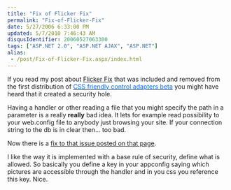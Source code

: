 ```yaml
---
title: "Fix of Flicker Fix"
permalink: "Fix-of-Flicker-Fix"
date: 5/27/2006 6:33:00 PM
updated: 5/7/2010 7:46:43 AM
disqusIdentifier: 20060527063300
tags: ["ASP.NET 2.0", "ASP.NET AJAX", "ASP.NET"]
alias:
 - /post/Fix-of-Flicker-Fix.aspx/index.html
---
```

If you read my post about [Flicker Fix](/lkempe/archive/2006/04/29/444392.aspx) that was included and removed from the first distribution of <u><font color="#006ff7">CSS friendly control adapters beta</font></u> you might have heard that it created a security hole.

Having a handler or other reading a file that you might specify the path in a parameter is a really <strong>really</strong> bad idea. It lets for example read possibility to your web.config file to anybody just browsing your site. If your connection string to the db is in clear then... too bad.
<!-- more -->

Now there is a [fix to that issue posted on that page](http://www.groovybits.com/leftoverbits/flickerfix.aspx).

I like the way it is implemented with a base rule of security, define what is allowed. So basically you define a key in your appconfig saying which pictures are accessible through the handler and in you css you reference this key. Nice.
